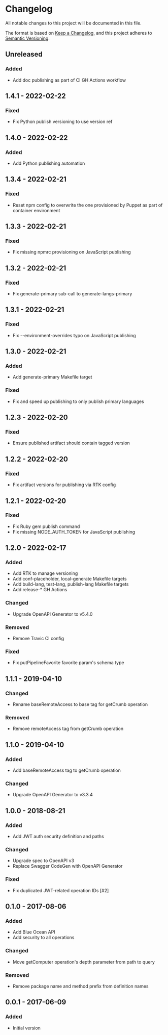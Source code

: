 # Changelog

All notable changes to this project will be documented in this file.

The format is based on [Keep a Changelog](https://keepachangelog.com/en/1.0.0/),
and this project adheres to [Semantic Versioning](https://semver.org/spec/v2.0.0.html).

## Unreleased

### Added
- Add doc publishing as part of CI GH Actions workflow

## 1.4.1 - 2022-02-22
### Fixed
- Fix Python publish versioning to use version ref

## 1.4.0 - 2022-02-22
### Added
- Add Python publishing automation

## 1.3.4 - 2022-02-21
### Fixed
- Reset npm config to overwrite the one provisioned by Puppet as part of container environment

## 1.3.3 - 2022-02-21
### Fixed
- Fix missing npmrc provisioning on JavaScript publishing

## 1.3.2 - 2022-02-21
### Fixed
- Fix generate-primary sub-call to generate-langs-primary

## 1.3.1 - 2022-02-21
### Fixed
- Fix --environment-overrides typo on JavaScript publishing

## 1.3.0 - 2022-02-21
### Added
- Add generate-primary Makefile target

### Fixed
- Fix and speed up publishing to only publish primary languages

## 1.2.3 - 2022-02-20
### Fixed
- Ensure published artifact should contain tagged version

## 1.2.2 - 2022-02-20
### Fixed
- Fix artifact versions for publishing via RTK config

## 1.2.1 - 2022-02-20
### Fixed
- Fix Ruby gem publish command
- Fix missing NODE_AUTH_TOKEN for JavaScript publishing

## 1.2.0 - 2022-02-17
### Added
- Add RTK to manage versioning
- Add conf-placeholder, local-generate Makefile targets
- Add build-lang, test-lang, publish-lang Makefile targets
- Add release-* GH Actions

### Changed
- Upgrade OpenAPI Generator to v5.4.0

### Removed
- Remove Travic CI config

### Fixed
- Fix putPipelineFavorite favorite param's schema type

## 1.1.1 - 2019-04-10
### Changed
- Rename baseRemoteAccess to base tag for getCrumb operation

### Removed
- Remove remoteAccess tag from getCrumb operation

## 1.1.0 - 2019-04-10
### Added
- Add baseRemoteAccess tag to getCrumb operation

### Changed
- Upgrade OpenAPI Generator to v3.3.4

## 1.0.0 - 2018-08-21
### Added
- Add JWT auth security definition and paths

### Changed
- Upgrade spec to OpenAPI v3
- Replace Swagger CodeGen with OpenAPI Generator

### Fixed
- Fix duplicated JWT-related operation IDs [#2]

## 0.1.0 - 2017-08-06
### Added
- Add Blue Ocean API
- Add security to all operations

### Changed
- Move getComputer operation's depth parameter from path to query

### Removed
- Remove package name and method prefix from definition names

## 0.0.1 - 2017-06-09
### Added
- Initial version
